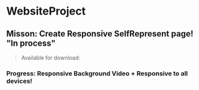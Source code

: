 # WebsiteProject
## Misson: Create Responsive SelfRepresent page! "In process"
> Available for download: 
### Progress: Responsive Background Video + Responsive to all devices!
